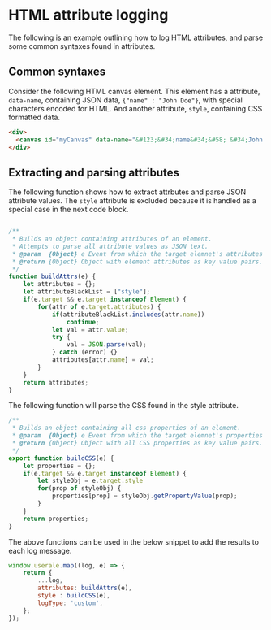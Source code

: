 # HTML attribute logging

The following is an example outlining how to log HTML attributes, and parse some common syntaxes found in attributes.

## Common syntaxes

Consider the following HTML canvas element. This element has a attribute, `data-name`, containing JSON data, `{"name" : "John Doe"}`, with special characters encoded for HTML. And another attribute, `style`, containing CSS formatted data.

```html
<div>
  <canvas id="myCanvas" data-name="&#123;&#34;name&#34;&#58; &#34;John Doe&#34;&#125;" width="200" height="100" style="border:1px solid #000000;"></canvas>
</div>
```

## Extracting and parsing attributes

The following function shows how to extract attrbutes and parse JSON attribute values. The `style` attribute is excluded because it is handled as a special case in the next code block.

```js

/**
 * Builds an object containing attributes of an element.
 * Attempts to parse all attribute values as JSON text.
 * @param  {Object} e Event from which the target elemnet's attributes should be extracted from.
 * @return {Object} Object with element attributes as key value pairs.
 */
function buildAttrs(e) {
    let attributes = {};
    let attributeBlackList = ["style"];
    if(e.target && e.target instanceof Element) {
        for(attr of e.target.attributes) {
            if(attributeBlackList.includes(attr.name))
                continue;
            let val = attr.value;
            try {
                val = JSON.parse(val);
            } catch (error) {}
            attributes[attr.name] = val;
        }
    }
    return attributes;
}
```

The following function will parse the CSS found in the style attribute.

```js
/**
 * Builds an object containing all css properties of an element.
 * @param  {Object} e Event from which the target elemnet's properties should be extracted from.
 * @return {Object} Object with all CSS properties as key value pairs.
 */
export function buildCSS(e) {
    let properties = {};
    if(e.target && e.target instanceof Element) {
        let styleObj = e.target.style
        for(prop of styleObj) {
            properties[prop] = styleObj.getPropertyValue(prop);
        }
    }
    return properties;
}
```
The above functions can be used in the below snippet to add the results to each log message.

```js
window.userale.map((log, e) => {
    return {
        ...log,
        attributes: buildAttrs(e),
        style : buildCSS(e),
        logType: 'custom',
    };
});
```